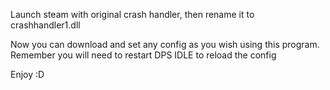 Launch steam with original crash handler, then rename it to crashhandler1.dll

Now you can download and set any config as you wish using this program.
Remember you will need to restart DPS IDLE to reload the config

Enjoy :D
